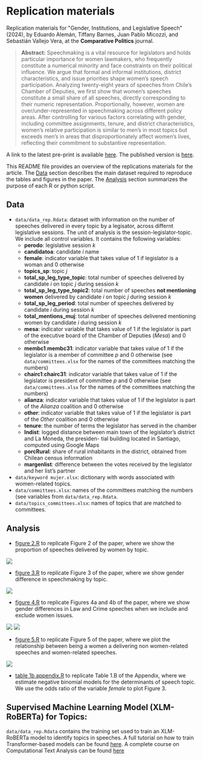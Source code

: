 # Replication materials

Replication materials for "Gender, Institutions, and Legislative Speech" (2024), by Eduardo Alemán, Tiffany Barnes, Juan Pablo Micozzi, and Sebastián Vallejo Vera, at the __Comparative Politics__ journal.

> __Abstract:__
> Speechmaking is a vital resource for legislators and holds particular importance for women lawmakers, who frequently constitute a numerical minority and face constraints on their political influence. We argue that formal and informal institutions, district characteristics, and issue priorities shape women’s speech participation. Analyzing twenty-eight years of speeches from Chile’s Chamber of Deputies, we first show that women’s speeches constitute a small share of all speeches, directly corresponding to their numeric representation. Proportionally, however, women are over/under-represented in speechmaking across different policy areas. After controlling for various factors correlating with gender, including committee assignments, tenure, and district characteristics, women’s relative participation is similar to men’s in most topics but exceeds men’s in areas that disproportionately affect women’s lives, reflecting their commitment to substantive representation. 

A link to the latest pre-print is available [here](final_manuscript.pdf). The published version is [here](https://www.ingentaconnect.com/content/cuny/cp/pre-prints/content-jcpo23248).

This README file provides an overview of the replications materials for the article. The [Data](https://github.com/svallejovera/gender_inst_speeches#data) section describes the main dataset required to reproduce the tables and figures in the paper. The [Analysis](https://github.com/svallejovera/gender_inst_speeches#Analysis) section summarizes the purpose of each R or python script. 

## Data
  - `data/data_rep.Rdata`: dataset with information on the number of speeches delivered in every topic by a legisator, across differnt legislative sessions. The unit of analysis is the session-legislator-topic. We include all control variables. It contains the following variables:
      - **perodo**: legislative session *k*
      - **candidatoa**: candidate *i* name 
      - **female**: indicator variable that takes value of 1 if legislator is a woman and 0 otherwise
      - **topics_sp**: topic *j*     
      - **total_sp_leg_type_topic**: total number of speeches delivered by candidate *i* on topic *j* during session *k*
      - **total_sp_leg_type_topic2**: total number of speeches **not mentioning women** delivered by candidate *i* on topic *j* during session *k*
      - **total_sp_leg_period**: total number of speeches delivered by candidate *i* during session *k*
      - **total_mentions_muj**: total number of speeches delivered mentioning women by candidate *i* during session *k*  
      - **mesa**: indicator variable that takes value of 1 if the legislator is part of the executive board of the Chamber of Deputies (*Mesa*) and 0 otherwise
      - **membc1**:**membc31**: indicator variable that takes value of 1 if the legislator is a member of committee *p* and 0 otherwise (see `data/committees.xlsx` for the names of the committees matching the numbers)
      - **chairc1**:**chairc31**: indicator variable that takes value of 1 if the legislator is president of committee *p* and 0 otherwise (see `data/committees.xlsx` for the names of the committees matching the numbers)
      - **alianza**: indicator variable that takes value of 1 if the legislator is part of the *Alianza* coalition and 0 otherwise
      - **other**: indicator variable that takes value of 1 if the legislator is part of the *Other* coalition and 0 otherwise
      - **tenure**: the number of terms the legislator has served in the chamber
      - **lndist**: logged distance between main town of the legislator’s district and La Moneda, the presiden- tial building located in Santiago, computed using Google Maps
      - **porcRural**: share of rural inhabitants in the district, obtained from Chilean census information
      - **margenlist**: difference between the votes received by the legislator and her list’s partner
  - `data/keyword mujer.xlsx`: dictionary with words associated with women-related topics.
  - `data/committees.xlsx`: names of the committees matching the numbers (see variables from `data/data_rep.Rdata`.
  - `data/topics_committees.xlsx`: names of topics that are matched to committees.

## Analysis
  - [figure 2.R](https://github.com/svallejovera/gender_inst_speeches/blob/main/code/figure%202.R) to replicate Figure 2 of the paper, where we show the proportion of speeches delivered by women by topic.

<img src = "https://github.com/svallejovera/gender_inst_speeches/blob/main/figures/figure%202.jpeg">

  - [figure 3.R](https://github.com/svallejovera/gender_inst_speeches/blob/main/code/figure%203.R) to replicate Figure 3 of the paper, where we show gender difference in speechmaking by topic.

<img src = "https://github.com/svallejovera/gender_inst_speeches/blob/main/figures/figure%203.jpg">

  - [figure 4.R](https://github.com/svallejovera/gender_inst_speeches/blob/main/code/figure%204.R) to replicate Figures 4a and 4b of the paper, where we show gender differences in Law and Crime speeches when we include and exclude women issues.

<img src = "https://github.com/svallejovera/gender_inst_speeches/blob/main/figures/figure%204a.jpg">
<img src = "https://github.com/svallejovera/gender_inst_speeches/blob/main/figures/figure%204b.jpg">

  - [figure 5.R](https://github.com/svallejovera/gender_inst_speeches/blob/main/code/figure%205.R) to replicate Figure 5 of the paper, where we plot the relationship between being a women a delivering non women-related speeches and women-related speeches.

<img src = "https://github.com/svallejovera/gender_inst_speeches/blob/main/figures/figure%205.jpg">

  - [table 1b appendix.R](https://github.com/svallejovera/gender_inst_speeches/blob/main/code/table%201b%20appendix.R) to replicate Table 1.B of the Appendix, where we estimate negative binomial models for the determinants of speech topic. We use the odds ratio of the variable *female* to plot Figure 3.

## Supervised Machine Learning Model (XLM-RoBERTa) for Topics:

`data/data_rep.Rdata` contains the training set used to train an XLM-RoBERTa model to identify topics in speeches. A full tutorial on how to train Transformer-based models can be found [here](https://colab.research.google.com/drive/1rWh6JVhJ4aZmdTYZUYVYo3AOGb2TOi6b?usp=sharing#scrollTo=Classification_Models). A complete course on Computational Text Analysis can be found [here](https://svallejovera.github.io/cpa_uwo/index.html)

